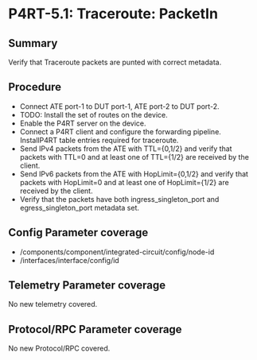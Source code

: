 # P4RT-5.1: Traceroute: PacketIn


## Summary

Verify that Traceroute packets are punted with correct metadata.


## Procedure

*	Connect ATE port-1 to DUT port-1, ATE port-2 to DUT port-2.
*	TODO: Install the set of routes on the device.
*	Enable the P4RT server on the device.
*	Connect a P4RT client and configure the forwarding pipeline. InstallP4RT table 	entries required for traceroute.
*	Send IPv4 packets from the ATE with TTL={0,1/2} and verify that packets with TTL=0 and at least one of TTL={1/2} are received by the client.
*	Send IPv6 packets from the ATE with HopLimit={0,1/2} and verify that packets with HopLimit=0 and at least one of HopLimit={1/2} are received by the client.
*	Verify that the packets have both ingress_singleton_port and egress_singleton_port metadata set.


## Config Parameter coverage

*    /components/component/integrated-circuit/config/node-id
*    /interfaces/interface/config/id


## Telemetry Parameter coverage

No new telemetry covered.


## Protocol/RPC Parameter coverage

No new Protocol/RPC covered.

